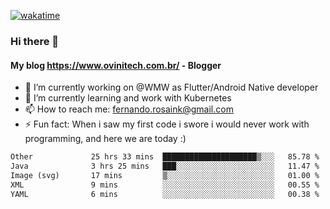 [![wakatime](https://wakatime.com/badge/user/d5892087-17e6-46ab-8384-91a71a9b88d8.svg)](https://wakatime.com/@d5892087-17e6-46ab-8384-91a71a9b88d8)
### Hi there 👋

#### My blog https://www.ovinitech.com.br/ - Blogger

- 🔭 I’m currently working on @WMW as Flutter/Android Native developer
- 🌱 I’m currently learning and work with Kubernetes
- 📫 How to reach me: fernando.rosaink@gmail.com 
- ⚡ Fun fact: When i saw my first code i swore i would never work with programming, and here we are today :)

<!--START_SECTION:waka-->

```txt
Other             25 hrs 33 mins  █████████████████████▒░░░   85.78 %
Java              3 hrs 25 mins   ███░░░░░░░░░░░░░░░░░░░░░░   11.47 %
Image (svg)       17 mins         ▒░░░░░░░░░░░░░░░░░░░░░░░░   01.00 %
XML               9 mins          ░░░░░░░░░░░░░░░░░░░░░░░░░   00.55 %
YAML              6 mins          ░░░░░░░░░░░░░░░░░░░░░░░░░   00.38 %
```

<!--END_SECTION:waka-->
